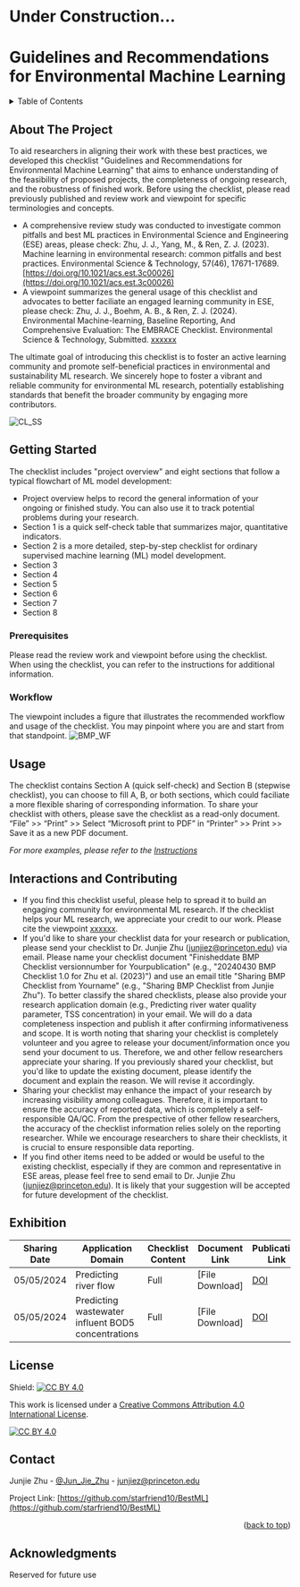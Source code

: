 # Under Construction...
# Guidelines and Recommendations for Environmental Machine Learning
<a name="readme-top"></a>

<!-- TABLE OF CONTENTS -->
<details>
  <summary>Table of Contents</summary>
  <ol>
    <li>
      <a href="#about-the-project">About The Project</a>
    </li>
    <li>
      <a href="#getting-started">Getting Started</a>
      <ul>
        <li><a href="#prerequisites">Prerequisites</a></li>
        <li><a href="#workflow">Workflow</a></li>
      </ul>
    </li>
    <li><a href="#usage">Usage</a></li>
    <li><a href="#interactions-and-contributing">Interactions and Contributing</a></li>
    <li><a href="#exhibition">Exhibition</a></li>
    <li><a href="#license">License</a></li>
    <li><a href="#contact">Contact</a></li>
    <li><a href="#acknowledgments">Acknowledgments</a></li>
  </ol>
</details>


<!-- ABOUT THE PROJECT -->
## About The Project

To aid researchers in aligning their work with these best practices, we developed this checklist "Guidelines and Recommendations for Environmental Machine Learning" that aims to enhance understanding of the feasibility of proposed projects, the completeness of ongoing research, and the robustness of finished work. Before using the checklist, please read previously published and review work and viewpoint for specific terminologies and concepts.

* A comprehensive review study was conducted to investigate common pitfalls and best ML practices in Environmental Science and Engineering (ESE) areas, please check: Zhu, J. J., Yang, M., & Ren, Z. J. (2023). Machine learning in environmental research: common pitfalls and best practices. Environmental Science & Technology, 57(46), 17671-17689. [https://doi.org/10.1021/acs.est.3c00026](https://doi.org/10.1021/acs.est.3c00026)
* A viewpoint summarizes the general usage of this checklist and advocates to better faciliate an engaged learning community in ESE, please check: Zhu, J. J., Boehm, A. B., & Ren, Z. J. (2024). Environmental Machine-learning, Baseline Reporting, And Comprehensive Evaluation: The EMBRACE Checklist. Environmental Science & Technology, Submitted. [xxxxxx](xxxxxx)

The ultimate goal of introducing this checklist is to foster an active learning community and promote self-beneficial practices in environmental and sustainability ML research. We sincerely hope to foster a vibrant and reliable community for environmental ML research, potentially establishing standards that benefit the broader community by engaging more contributors.

![CL_SS](https://github.com/starfriend10/BestML/blob/main/Figures/EMBRACE%20Checklist%20Snapshot.jpg)


## Getting Started

The checklist includes "project overview" and eight sections that follow a typical flowchart of ML model development:
* Project overview helps to record the general information of your ongoing or finished study. You can also use it to track potential problems during your research.
* Section 1 is a quick self-check table that summarizes major, quantitative indicators. 
* Section 2 is a more detailed, step-by-step checklist for ordinary supervised machine learning (ML) model development.
* Section 3
* Section 4
* Section 5
* Section 6
* Section 7
* Section 8


### Prerequisites

Please read the review work and viewpoint before using the checklist. When using the checklist, you can refer to the instructions for additional information.

### Workflow

The viewpoint includes a figure that illustrates the recommended workflow and usage of the checklist. You may pinpoint where you are and start from that standpoint.
![BMP_WF](https://github.com/starfriend10/BestML/blob/main/Figures/EMBRACE%20Checklists_workflow.jpg)



## Usage

The checklist contains Section A (quick self-check) and Section B (stepwise checklist), you can choose to fill A, B, or both sections, which could faciliate a more flexible sharing of corresponding information. To share your checklist with others, please save the checklist as a read-only document. “File” >> “Print” >> Select “Microsoft print to PDF” in “Printer” >> Print >> Save it as a new PDF document.

_For more examples, please refer to the [Instructions](https://example.com)_



## Interactions and Contributing

* If you find this checklist useful, please help to spread it to build an engaging community for environmental ML research. If the checklist helps your ML research, we appreciate your credit to our work. Please cite the viewpoint [xxxxxx](xxxxxx).
* If you'd like to share your checklist data for your research or publication, please send your checklist to Dr. Junjie Zhu (junjiez@princeton.edu) via email. Please name your checklist document "Finisheddate BMP Checklist versionnumber for Yourpublication" (e.g., "20240430 BMP Checklist 1.0 for Zhu et al. (2023)") and use an email title "Sharing BMP Checklist from Yourname" (e.g., "Sharing BMP Checklist from Junjie Zhu"). To better classify the shared checklists, please also provide your research application domain (e.g., Predicting river water quality parameter, TSS concentration) in your email. We will do a data completeness inspection and publish it after confirming informativeness and scope. It is worth noting that sharing your checklist is completely volunteer and you agree to release your document/information once you send your document to us. Therefore, we and other fellow researchers appreciate your sharing. If you previously shared your checklist, but you'd like to update the existing document, please identify the document and explain the reason. We will revise it accordingly.
* Sharing your checklist may enhance the impact of your research by increasing visibility among colleagues. Therefore, it is important to ensure the accuracy of reported data, which is completely a self-responsible QA/QC. From the prespective of other fellow researchers, the accuracy of the checklist information relies solely on the reporting researcher. While we encourage researchers to share their checklists, it is crucial to ensure responsible data reporting.
* If you find other items need to be added or would be useful to the existing checklist, especially if they are common and representative in ESE areas, please feel free to send email to Dr. Junjie Zhu (junjiez@princeton.edu). It is likely that your suggestion will be accepted for future development of the checklist.



## Exhibition

| Sharing Date | Application Domain | Checklist Content | Document Link | Publication Link | Publication Date | Author Name | Author Contact | Additional Info. |
| --- | --- | --- | --- | --- | --- | --- | --- | --- |
| 05/05/2024 | Predicting river flow | Full | [File Download] | [DOI](https://doi.org/10.1016/j.watres.2022.118714) | 07/15/2022 | Junjie Zhu | [Email](mailto:junjiez@princeton.edu) | None |
| 05/05/2024 | Predicting wastewater influent BOD5 concentrations | Full | [File Download] | [DOI](https://doi.org/10.1016/j.watres.2017.10.053) | 01/01/2018 | Junjie Zhu | [Email](mailto:junjiez@princeton.edu) | None |



## License

Shield: [![CC BY 4.0][cc-by-shield]][cc-by]

This work is licensed under a
[Creative Commons Attribution 4.0 International License][cc-by].

[![CC BY 4.0][cc-by-image]][cc-by]

[cc-by]: http://creativecommons.org/licenses/by/4.0/
[cc-by-image]: https://i.creativecommons.org/l/by/4.0/88x31.png
[cc-by-shield]: https://img.shields.io/badge/License-CC%20BY%204.0-lightgrey.svg



## Contact

Junjie Zhu - [@Jun_Jie_Zhu](https://twitter.com/Jun_Jie_Zhu) - junjiez@princeton.edu

Project Link: [https://github.com/starfriend10/BestML](https://github.com/starfriend10/BestML)

<p align="right">(<a href="#readme-top">back to top</a>)</p>



## Acknowledgments
Reserved for future use



